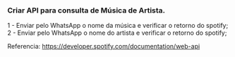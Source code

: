 ### Criar API para consulta de Música de Artista.

1 - Enviar pelo WhatsApp o nome da música e verificar o retorno do spotify;
2 - Enviar pelo WhatsApp o nome do artista e verificar o retorno do spotify;

Referencia: https://developer.spotify.com/documentation/web-api
